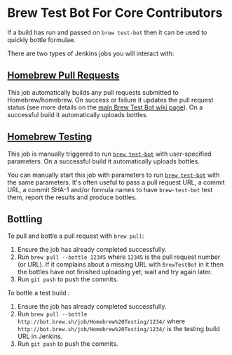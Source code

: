 # Brew Test Bot For Core Contributors
If a build has run and passed on `brew test-bot` then it can be used to quickly bottle formulae.

There are two types of Jenkins jobs you will interact with:

## [Homebrew Pull Requests](http://bot.brew.sh/job/Homebrew%20Pull%20Requests/)
This job automatically builds any pull requests submitted to Homebrew/homebrew. On success or failure it updates the pull request status (see more details on the [main Brew Test Bot wiki page](Brew-Test-Bot.md)). On a successful build it automatically uploads bottles.

## [Homebrew Testing](http://bot.brew.sh/job/Homebrew%20Testing/)
This job is manually triggered to run [`brew test-bot`](https://github.com/Homebrew/homebrew/blob/master/Library/Homebrew/cmd/test-bot.rb) with user-specified parameters. On a successful build it automatically uploads bottles.

You can manually start this job with parameters to run [`brew test-bot`](https://github.com/Homebrew/homebrew/blob/master/Library/Homebrew/cmd/test-bot.rb) with the same parameters. It's often useful to pass a pull request URL, a commit URL, a commit SHA-1 and/or formula names to have `brew-test-bot` test them, report the results and produce bottles.

## Bottling
To pull and bottle a pull request with `brew pull`:

1. Ensure the job has already completed successfully.
2. Run `brew pull --bottle 12345` where `12345` is the pull request number (or URL). If it complains about a missing URL with `BrewTestBot` in it then the bottles have not finished uploading yet; wait and try again later.
3. Run `git push` to push the commits.

To bottle a test build :

1. Ensure the job has already completed successfully.
2. Run `brew pull --bottle http://bot.brew.sh/job/Homebrew%20Testing/1234/` where `http://bot.brew.sh/job/Homebrew%20Testing/1234/` is the testing build URL in Jenkins.
3. Run `git push` to push the commits.
